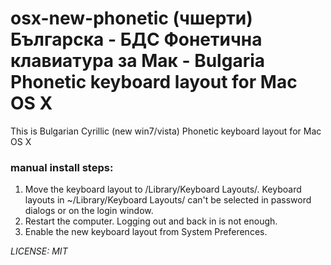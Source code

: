 osx-new-phonetic (чшерти) Българска - БДС Фонетична клавиатура за Мак - Bulgaria Phonetic keyboard layout for Mac OS X
================

This is Bulgarian Cyrillic (new win7/vista) Phonetic keyboard layout for Mac OS X

### manual install steps:
1. Move the keyboard layout to /Library/Keyboard Layouts/. Keyboard layouts in ~/Library/Keyboard Layouts/ can't be selected in password dialogs or on the login window.
2. Restart the computer. Logging out and back in is not enough.
3. Enable the new keyboard layout from System Preferences.

_LICENSE: MIT_
